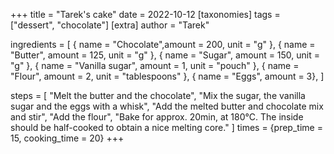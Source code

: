 +++
title = "Tarek's cake"
date = 2022-10-12
[taxonomies]
tags = ["dessert", "chocolate"]
[extra]
author = "Tarek"

ingredients = [
    { name = "Chocolate",amount = 200, unit = "g" },
    { name = "Butter", amount = 125, unit = "g" },
    { name = "Sugar", amount = 150, unit = "g" },
    { name = "Vanilla sugar", amount = 1, unit = "pouch" },
    { name = "Flour", amount = 2, unit = "tablespoons" },
    { name = "Eggs", amount = 3},
]

steps = [
    "Melt the butter and the chocolate",
    "Mix the sugar, the vanilla sugar and the eggs with a whisk",
    "Add the melted butter and chocolate mix and stir",
    "Add the flour",
    "Bake for approx. 20min, at 180°C. The inside should be half-cooked to obtain a nice     melting core."
]
times = {prep_time = 15, cooking_time = 20}
+++
